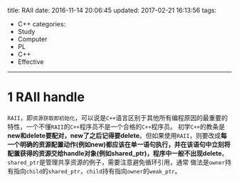title: RAII
date: 2016-11-14 20:06:45
updated: 2017-02-21 16:13:56
tags:
- C++
categories:
- Study
- Computer
- PL
- C++
- Effective
---
# 1 RAII handle

`RAII`，即`资源获取即初始化`，可以说是`C++`语言区别于其他所有编程原因的最重要的特性，一个不懂`RAII`的`C++`程序员不是一个合格的`C++`程序员。
初学`C++`的教条是**new和delete要配对，new了之后记得要delete**。但如果使用`RAII`，则要改成**每一个明确的资源配置动作(例如new)都应该在单一语句执行，并在该语句中立刻将配置获得的资源交给handle对象(例如shared_ptr)，程序中一般不出现delete**。
`shared_ptr`是管理共享资源的例子，需要注意避免循环引用，通常 做法是`owner`持有指向`child`的`shared_ptr`，`child`持有指向`owner`的`weak_ptr`。